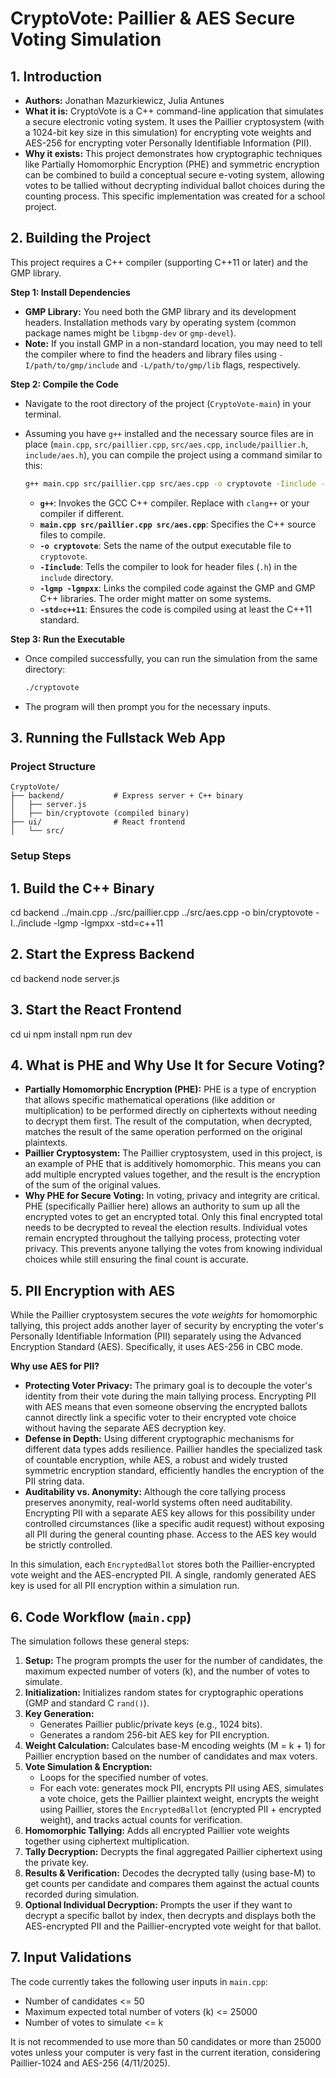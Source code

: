 # CryptoVote: Paillier & AES Secure Voting Simulation

## 1. Introduction

* **Authors:** Jonathan Mazurkiewicz, Julia Antunes
* **What it is:** CryptoVote is a C++ command-line application that simulates a secure electronic voting system. It uses the Paillier cryptosystem (with a 1024-bit key size in this simulation) for encrypting vote weights and AES-256 for encrypting voter Personally Identifiable Information (PII).
* **Why it exists:** This project demonstrates how cryptographic techniques like Partially Homomorphic Encryption (PHE) and symmetric encryption can be combined to build a conceptual secure e-voting system, allowing votes to be tallied without decrypting individual ballot choices during the counting process. This specific implementation was created for a school project.

## 2. Building the Project

This project requires a C++ compiler (supporting C++11 or later) and the GMP library.

**Step 1: Install Dependencies**

* **GMP Library:** You need both the GMP library and its development headers. Installation methods vary by operating system (common package names might be `libgmp-dev` or `gmp-devel`).
* **Note:** If you install GMP in a non-standard location, you may need to tell the compiler where to find the headers and library files using `-I/path/to/gmp/include` and `-L/path/to/gmp/lib` flags, respectively.

**Step 2: Compile the Code**

* Navigate to the root directory of the project (`CryptoVote-main`) in your terminal.
* Assuming you have `g++` installed and the necessary source files are in place (`main.cpp`, `src/paillier.cpp`, `src/aes.cpp`, `include/paillier.h`, `include/aes.h`), you can compile the project using a command similar to this:

    ```bash
    g++ main.cpp src/paillier.cpp src/aes.cpp -o cryptovote -Iinclude -lgmp -lgmpxx -std=c++11
    ```

    * **`g++`**: Invokes the GCC C++ compiler. Replace with `clang++` or your compiler if different.
    * **`main.cpp src/paillier.cpp src/aes.cpp`**: Specifies the C++ source files to compile.
    * **`-o cryptovote`**: Sets the name of the output executable file to `cryptovote`.
    * **`-Iinclude`**: Tells the compiler to look for header files (`.h`) in the `include` directory.
    * **`-lgmp -lgmpxx`**: Links the compiled code against the GMP and GMP C++ libraries. The order might matter on some systems.
    * **`-std=c++11`**: Ensures the code is compiled using at least the C++11 standard.

**Step 3: Run the Executable**

* Once compiled successfully, you can run the simulation from the same directory:

    ```bash
    ./cryptovote
    ```

* The program will then prompt you for the necessary inputs.

## 3. Running the Fullstack Web App
###  Project Structure

```
CryptoVote/
├── backend/           # Express server + C++ binary
│   ├── server.js
│   ├── bin/cryptovote (compiled binary)
├── ui/                # React frontend
│   └── src/
```

### Setup Steps

## 1. Build the C++ Binary
cd backend
../main.cpp ../src/paillier.cpp ../src/aes.cpp -o bin/cryptovote -I../include -lgmp -lgmpxx -std=c++11

## 2. Start the Express Backend 
cd backend
node server.js

## 3. Start the React Frontend

cd ui
npm install
npm run dev



## 4. What is PHE and Why Use It for Secure Voting?

* **Partially Homomorphic Encryption (PHE):** PHE is a type of encryption that allows specific mathematical operations (like addition or multiplication) to be performed directly on ciphertexts without needing to decrypt them first. The result of the computation, when decrypted, matches the result of the same operation performed on the original plaintexts.
* **Paillier Cryptosystem:** The Paillier cryptosystem, used in this project, is an example of PHE that is additively homomorphic. This means you can add multiple encrypted values together, and the result is the encryption of the sum of the original values.
* **Why PHE for Secure Voting:** In voting, privacy and integrity are critical. PHE (specifically Paillier here) allows an authority to sum up all the encrypted votes to get an encrypted total. Only this final encrypted total needs to be decrypted to reveal the election results. Individual votes remain encrypted throughout the tallying process, protecting voter privacy. This prevents anyone tallying the votes from knowing individual choices while still ensuring the final count is accurate.

## 5. PII Encryption with AES

While the Paillier cryptosystem secures the *vote weights* for homomorphic tallying, this project adds another layer of security by encrypting the voter's Personally Identifiable Information (PII) separately using the Advanced Encryption Standard (AES). Specifically, it uses AES-256 in CBC mode.

**Why use AES for PII?**

* **Protecting Voter Privacy:** The primary goal is to decouple the voter's identity from their vote during the main tallying process. Encrypting PII with AES means that even someone observing the encrypted ballots cannot directly link a specific voter to their encrypted vote choice without having the separate AES decryption key.
* **Defense in Depth:** Using different cryptographic mechanisms for different data types adds resilience. Paillier handles the specialized task of countable encryption, while AES, a robust and widely trusted symmetric encryption standard, efficiently handles the encryption of the PII string data.
* **Auditability vs. Anonymity:** Although the core tallying process preserves anonymity, real-world systems often need auditability. Encrypting PII with a separate AES key allows for this possibility under controlled circumstances (like a specific audit request) without exposing all PII during the general counting phase. Access to the AES key would be strictly controlled.

In this simulation, each `EncryptedBallot` stores both the Paillier-encrypted vote weight and the AES-encrypted PII. A single, randomly generated AES key is used for all PII encryption within a simulation run.

## 6. Code Workflow (`main.cpp`)

The simulation follows these general steps:

1.  **Setup:** The program prompts the user for the number of candidates, the maximum expected number of voters (k), and the number of votes to simulate.
2.  **Initialization:** Initializes random states for cryptographic operations (GMP and standard C `rand()`).
3.  **Key Generation:**
    * Generates Paillier public/private keys (e.g., 1024 bits).
    * Generates a random 256-bit AES key for PII encryption.
4.  **Weight Calculation:** Calculates base-M encoding weights (M = k + 1) for Paillier encryption based on the number of candidates and max voters.
5.  **Vote Simulation & Encryption:**
    * Loops for the specified number of votes.
    * For each vote: generates mock PII, encrypts PII using AES, simulates a vote choice, gets the Paillier plaintext weight, encrypts the weight using Paillier, stores the `EncryptedBallot` (encrypted PII + encrypted weight), and tracks actual counts for verification.
6.  **Homomorphic Tallying:** Adds all encrypted Paillier vote weights together using ciphertext multiplication.
7.  **Tally Decryption:** Decrypts the final aggregated Paillier ciphertext using the private key.
8.  **Results & Verification:** Decodes the decrypted tally (using base-M) to get counts per candidate and compares them against the actual counts recorded during simulation.
9.  **Optional Individual Decryption:** Prompts the user if they want to decrypt a specific ballot by index, then decrypts and displays both the AES-encrypted PII and the Paillier-encrypted vote weight for that ballot.

## 7. Input Validations

The code currently takes the following user inputs in `main.cpp`:

* Number of candidates <= 50
* Maximum expected total number of voters (k) <= 25000
* Number of votes to simulate <= k

It is not recommended to use more than 50 candidates or more than 25000 votes unless your computer is very fast in the current iteration, considering Paillier-1024 and AES-256 (4/11/2025).